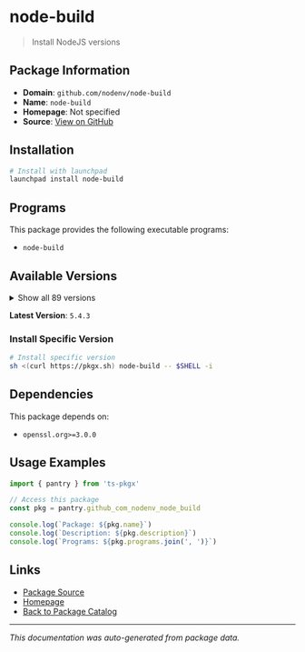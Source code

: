 # node-build

> Install NodeJS versions

## Package Information

- **Domain**: `github.com/nodenv/node-build`
- **Name**: `node-build`
- **Homepage**: Not specified
- **Source**: [View on GitHub](https://github.com/pkgxdev/pantry/tree/main/projects/github.com/nodenv/node-build/package.yml)

## Installation

```bash
# Install with launchpad
launchpad install node-build
```

## Programs

This package provides the following executable programs:

- `node-build`

## Available Versions

<details>
<summary>Show all 89 versions</summary>

- `5.4.3`, `5.4.2`, `5.4.1`, `5.4.0`, `5.3.37`
- `5.3.36`, `5.3.35`, `5.3.34`, `5.3.33`, `5.3.32`
- `5.3.31`, `5.3.30`, `5.3.29`, `5.3.28`, `5.3.27`
- `5.3.26`, `5.3.25`, `5.3.24`, `5.3.23`, `5.3.22`
- `5.3.21`, `5.3.20`, `5.3.19`, `5.3.18`, `5.3.17`
- `5.3.16`, `5.3.15`, `5.3.14`, `5.3.13`, `5.3.12`
- `5.3.11`, `5.3.10`, `5.3.9`, `5.3.8`, `5.3.7`
- `5.3.6`, `5.3.5`, `5.3.4`, `5.3.3`, `5.3.2`
- `5.3.1`, `5.3.0`, `5.2.0`, `5.1.0`, `5.0.4`
- `5.0.2`, `5.0.1`, `5.0.0`, `4.11.0`, `4.10.1`
- `4.10.0`, `4.9.150`, `4.9.149`, `4.9.148`, `4.9.147`
- `4.9.146`, `4.9.145`, `4.9.144`, `4.9.143`, `4.9.142`
- `4.9.141`, `4.9.140`, `4.9.139`, `4.9.138`, `4.9.137`
- `4.9.136`, `4.9.135`, `4.9.134`, `4.9.133`, `4.9.132`
- `4.9.131`, `4.9.130`, `4.9.129`, `4.9.128`, `4.9.127`
- `4.9.126`, `4.9.125`, `4.9.124`, `4.9.123`, `4.9.122`
- `4.9.121`, `4.9.120`, `4.9.119`, `4.9.118`, `4.9.117`
- `4.9.116`, `4.9.115`, `4.9.114`, `4.9.113`

</details>

**Latest Version**: `5.4.3`

### Install Specific Version

```bash
# Install specific version
sh <(curl https://pkgx.sh) node-build -- $SHELL -i
```

## Dependencies

This package depends on:

- `openssl.org>=3.0.0`

## Usage Examples

```typescript
import { pantry } from 'ts-pkgx'

// Access this package
const pkg = pantry.github_com_nodenv_node_build

console.log(`Package: ${pkg.name}`)
console.log(`Description: ${pkg.description}`)
console.log(`Programs: ${pkg.programs.join(', ')}`)
```

## Links

- [Package Source](https://github.com/pkgxdev/pantry/tree/main/projects/github.com/nodenv/node-build/package.yml)
- [Homepage](#)
- [Back to Package Catalog](../package-catalog.md)

---

*This documentation was auto-generated from package data.*
